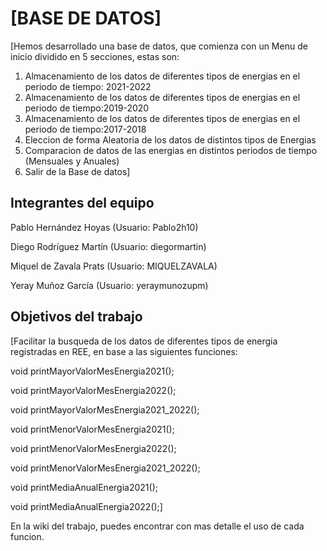 # [BASE DE DATOS]

[Hemos desarrollado una base de datos, que comienza con un Menu de inicio dividido en 5 secciones, estas son: 
1. Almacenamiento de los datos de diferentes tipos de energias en el periodo de tiempo: 2021-2022
2. Almacenamiento de los datos de diferentes tipos de energias en el periodo de tiempo:2019-2020
3. Almacenamiento de los datos de diferentes tipos de energias en el periodo de tiempo:2017-2018
4. Eleccion de forma Aleatoria de los datos de distintos tipos de Energias 
5. Comparacion de datos de las energias en distintos periodos de tiempo (Mensuales y Anuales)
6. Salir de la Base de datos] 


## Integrantes del equipo

Pablo Hernández Hoyas (Usuario: Pablo2h10)

Diego Rodríguez Martín (Usuario: diegormartin)

Miquel de Zavala Prats (Usuario: MIQUELZAVALA)

Yeray Muñoz García (Usuario: yeraymunozupm)

## Objetivos del trabajo

[Facilitar la busqueda de los datos de diferentes tipos de energia registradas en REE, en base a las siguientes funciones:

void printMayorValorMesEnergia2021(); 

void printMayorValorMesEnergia2022(); 

void printMayorValorMesEnergia2021_2022(); 

void printMenorValorMesEnergia2021(); 

void printMenorValorMesEnergia2022(); 

void printMenorValorMesEnergia2021_2022(); 

void printMediaAnualEnergia2021(); 

void printMediaAnualEnergia2022();]

En la wiki del trabajo, puedes encontrar con mas detalle el uso de cada funcion.
